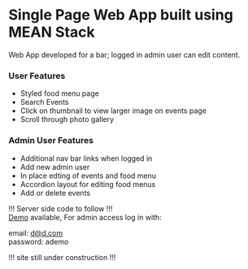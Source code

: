 Single Page Web App built using MEAN Stack
==============================


Web App developed for a bar; logged in admin user can edit content.

### User Features

* Styled food menu page
* Search Events
* Click on thumbnail to view larger image on events page
* Scroll through photo gallery

### Admin User Features

* Additional nav bar links when logged in
* Add new admin user
* In place edting of events and food menu
* Accordion layout for editing food menus
* Add or delete events

!!! Server side code to follow !!!  
[Demo](https://bardemo.herokuapp.com/) available, For admin access log in with: 
 
email: d@d.com  
password: ademo 

!!! site still under construction !!!